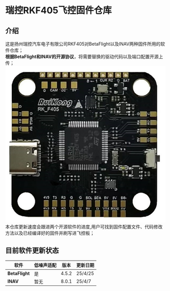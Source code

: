 # 瑞控RKF405飞控固件仓库
## 介绍
这是扬州瑞控汽车电子有限公司RKF405对BetaFlight以及INAV两种固件所用的软件仓库；  
**根据BetaFlight和INAV的开源协议**，将需要替换的驱动代码以及端口配置开源上传；  
![Logo](./images/正面照.jpg)  
本仓库更新速度会跟进两个开源软件的进度,用户可找到固件配置文件、代码修改方法以及已经编译好的固件并刷写进飞控板；  
## 目前软件更新状态
| 软件| 低噪声适配 | 版本 |更新日期 |
|-------|-------|-------|-------|
|**BetaFlight**| 是| 4.5.2 |25/4/25 |
| **INAV** | 暂无 |8.0.1|25/4/7|

